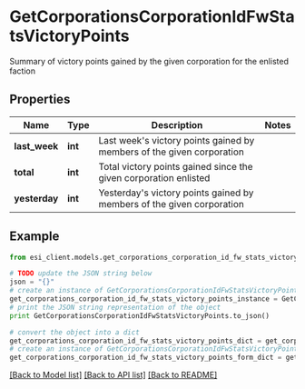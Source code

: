 # GetCorporationsCorporationIdFwStatsVictoryPoints

Summary of victory points gained by the given corporation for the enlisted faction

## Properties

Name | Type | Description | Notes
------------ | ------------- | ------------- | -------------
**last_week** | **int** | Last week&#39;s victory points gained by members of the given corporation | 
**total** | **int** | Total victory points gained since the given corporation enlisted | 
**yesterday** | **int** | Yesterday&#39;s victory points gained by members of the given corporation | 

## Example

```python
from esi_client.models.get_corporations_corporation_id_fw_stats_victory_points import GetCorporationsCorporationIdFwStatsVictoryPoints

# TODO update the JSON string below
json = "{}"
# create an instance of GetCorporationsCorporationIdFwStatsVictoryPoints from a JSON string
get_corporations_corporation_id_fw_stats_victory_points_instance = GetCorporationsCorporationIdFwStatsVictoryPoints.from_json(json)
# print the JSON string representation of the object
print GetCorporationsCorporationIdFwStatsVictoryPoints.to_json()

# convert the object into a dict
get_corporations_corporation_id_fw_stats_victory_points_dict = get_corporations_corporation_id_fw_stats_victory_points_instance.to_dict()
# create an instance of GetCorporationsCorporationIdFwStatsVictoryPoints from a dict
get_corporations_corporation_id_fw_stats_victory_points_form_dict = get_corporations_corporation_id_fw_stats_victory_points.from_dict(get_corporations_corporation_id_fw_stats_victory_points_dict)
```
[[Back to Model list]](../README.md#documentation-for-models) [[Back to API list]](../README.md#documentation-for-api-endpoints) [[Back to README]](../README.md)


